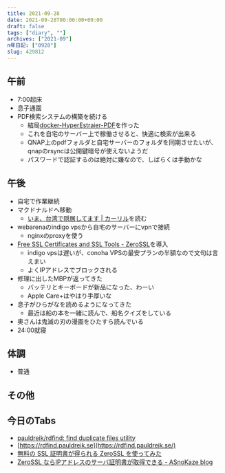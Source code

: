 ```yaml
---
title: 2021-09-28
date: 2021-09-28T00:00:00+09:00
draft: false
tags: ["diary", ""]
archives: ["2021-09"]
n年日記: ["0928"]
slug: 429812
---
```

## 午前
- 7:00起床
- 息子通園
- PDF検索システムの構築を続ける
  - 結局[docker-HyperEstraier-PDF](https://github.com/sk85org/docker-HyperEstraier-PDF)を作った
  - これを自宅のサーバー上で稼働させると、快適に検索が出来る
  - QNAP上のpdfフォルダと自宅サーバーのフォルダを同期させたいが、qnapのrsyncは公開鍵暗号が使えないようだ
  - パスワードで認証するのは絶対に嫌なので、しばらくは手動かな  
## 午後
- 自宅で作業継続
- マクドナルドへ移動
  - [いま、台湾で隠居してます | カーリル](https://calil.jp/book/4902800675)を読む
- webarenaのindigo vpsから自宅のサーバーにvpnで接続
  - nginxのproxyを使う
- [Free SSL Certificates and SSL Tools - ZeroSSL](https://zerossl.com/)を導入
  - indigo vpsは遅いが、conoha VPSの最安プランの半額なので文句は言えまい
  - よくIPアドレスでブロックされる
- 修理に出したMBPが返ってきた
  - バッテリとキーボードが新品になった、わーい
  - Apple Care+はやはり手厚いな
- 息子がひらがなを読めるようになってきた
  - 最近は船の本を一緒に読んで、船名クイズをしている
- 奥さんは鬼滅の刃の漫画をひたすら読んでいる
- 24:00就寝
## 体調
- 普通
## その他
## 今日のTabs
- [pauldreik/rdfind: find duplicate files utility](https://github.com/pauldreik/rdfind)
- [https://rdfind.pauldreik.se](https://rdfind.pauldreik.se/)
- [無料の SSL 証明書が得られる ZeroSSL を使ってみた](https://zenn.dev/mattn/articles/b2c4c92c9116b1)
- [ZeroSSL ならIPアドレスのサーバ証明書が取得できる - ASnoKaze blog](https://asnokaze.hatenablog.com/entry/2021/01/18/232358)